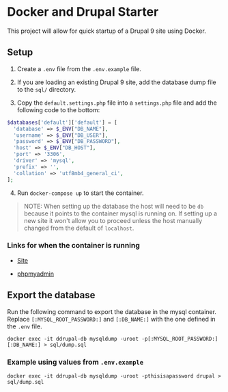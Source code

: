 # Docker and Drupal Starter

This project will allow for quick startup of a Drupal 9 site using Docker.

## Setup

1. Create a `.env` file from the `.env.example` file.

2. If you are loading an existing Drupal 9 site, add the database dump file to the `sql/` directory.

3. Copy the `default.settings.php` file into a `settings.php` file and add the following code to the bottom:

```php
$databases['default']['default'] = [
  'database' => $_ENV["DB_NAME"],
  'username' => $_ENV["DB_USER"],
  'password' => $_ENV["DB_PASSWORD"],
  'host' => $_ENV["DB_HOST"],
  'port' => '3306',
  'driver' => 'mysql',
  'prefix' => '',
  'collation' => 'utf8mb4_general_ci',
];
```

4. Run `docker-compose up` to start the container.

> NOTE: When setting up the database the host will need to be `db` because it points to the container mysql is running on. If setting up a new site it won't allow you to proceed unless the host manually changed from the default of `localhost`.

### Links for when the container is running

- [Site](http://localhost)

- [phpmyadmin](http://localhost:7777)

## Export the database

Run the following command to export the database in the mysql container. Replace `[:MYSQL_ROOT_PASSWORD:]` and `[:DB_NAME:]` with the one defined in the `.env` file.

```cli
docker exec -it ddrupal-db mysqldump -uroot -p[:MYSQL_ROOT_PASSWORD:] [:DB_NAME:] > sql/dump.sql
```

### Example using values from `.env.example`

```cli
docker exec -it ddrupal-db mysqldump -uroot -pthisisapassword drupal > sql/dump.sql
```
